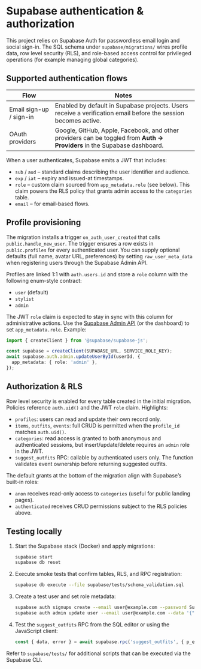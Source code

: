 # Supabase authentication & authorization

This project relies on Supabase Auth for passwordless email login and social sign-in. The SQL schema under `supabase/migrations/` wires
profile data, row level security (RLS), and role-based access control for privileged operations (for example managing global
categories).

## Supported authentication flows

| Flow | Notes |
| ---- | ----- |
| Email sign-up / sign-in | Enabled by default in Supabase projects. Users receive a verification email before the session becomes active. |
| OAuth providers | Google, GitHub, Apple, Facebook, and other providers can be toggled from **Auth → Providers** in the Supabase dashboard. |

When a user authenticates, Supabase emits a JWT that includes:

- `sub` / `aud` – standard claims describing the user identifier and audience.
- `exp` / `iat` – expiry and issued-at timestamps.
- `role` – custom claim sourced from `app_metadata.role` (see below). This claim powers the RLS policy that grants admin access to the
  `categories` table.
- `email` – for email-based flows.

## Profile provisioning

The migration installs a trigger `on_auth_user_created` that calls `public.handle_new_user`. The trigger ensures a row exists in
`public.profiles` for every authenticated user. You can supply optional defaults (full name, avatar URL, preferences) by setting
`raw_user_meta_data` when registering users through the Supabase Admin API.

Profiles are linked 1:1 with `auth.users.id` and store a `role` column with the following enum-style contract:

- `user` (default)
- `stylist`
- `admin`

The JWT `role` claim is expected to stay in sync with this column for administrative actions. Use the [Supabase Admin API](https://supabase.com/docs/reference/javascript/auth-admin-updateuserbyid)
(or the dashboard) to set `app_metadata.role`. Example:

```ts
import { createClient } from '@supabase/supabase-js';

const supabase = createClient(SUPABASE_URL, SERVICE_ROLE_KEY);
await supabase.auth.admin.updateUserById(userId, {
  app_metadata: { role: 'admin' },
});
```

## Authorization & RLS

Row level security is enabled for every table created in the initial migration. Policies reference `auth.uid()` and the JWT `role`
claim. Highlights:

- `profiles`: users can read and update their own record only.
- `items`, `outfits`, `events`: full CRUD is permitted when the `profile_id` matches `auth.uid()`.
- `categories`: read access is granted to both anonymous and authenticated sessions, but insert/update/delete requires an `admin`
  role in the JWT.
- `suggest_outfits` RPC: callable by authenticated users only. The function validates event ownership before returning suggested
  outfits.

The default grants at the bottom of the migration align with Supabase’s built-in roles:

- `anon` receives read-only access to `categories` (useful for public landing pages).
- `authenticated` receives CRUD permissions subject to the RLS policies above.

## Testing locally

1. Start the Supabase stack (Docker) and apply migrations:
   ```bash
   supabase start
   supabase db reset
   ```
2. Execute smoke tests that confirm tables, RLS, and RPC registration:
   ```bash
   supabase db execute --file supabase/tests/schema_validation.sql
   ```
3. Create a test user and set role metadata:
   ```bash
   supabase auth signups create --email user@example.com --password SupaSafe123
   supabase auth admin update user --email user@example.com --data '{"role": "admin"}'
   ```
4. Test the `suggest_outfits` RPC from the SQL editor or using the JavaScript client:
   ```ts
   const { data, error } = await supabase.rpc('suggest_outfits', { p_event_id, p_limit: 5 });
   ```

Refer to `supabase/tests/` for additional scripts that can be executed via the Supabase CLI.
